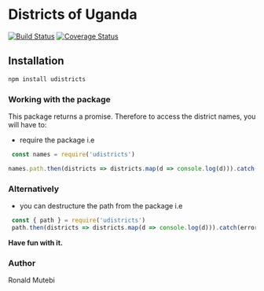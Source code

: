 # Districts of Uganda

[![Build Status](https://travis-ci.com/mutebironald/district-scrapper.svg?token=uNbpByFVLu8G28ZejRXs&branch=master)](https://travis-ci.com/mutebironald/district-scrapper) [![Coverage Status](https://coveralls.io/repos/github/mutebironald/district-scrapper/badge.svg?branch=master)](https://coveralls.io/github/mutebironald/district-scrapper?branch=master)

## Installation

```js
npm install udistricts
```

### Working with the package

This package returns a promise. Therefore to access the district names, you will have to:

- require the package i.e

```js
 const names = require('udistricts')

names.path.then(districts => districts.map(d => console.log(d))).catch(error => console.log(error))
```

### Alternatively

- you can destructure the path from the package i.e

 ```js
  const { path } = require('udistricts')
  path.then(districts => districts.map(d => console.log(d))).catch(error => console.log(error))
```

**Have fun with it.**

### Author

Ronald Mutebi
